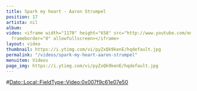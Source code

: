 ```yaml
---
title: Spark my heart - Aaron Strumpel
position: 17
artista: nil
album: 
video: <iframe width="1170" height="658" src="http://www.youtube.com/embed/pyZxQk9kenE?rel=0"
  frameborder="0" allowfullscreen></iframe>
layout: video
thumbnail: https://i.ytimg.com/vi/pyZxQk9kenE/hqdefault.jpg
permalink: "/videos/spark-my-heart-aaron-strumpel"
menuitem: Vídeos
page_img: https://i.ytimg.com/vi/pyZxQk9kenE/hqdefault.jpg
---
```


#<Dato::Local::FieldType::Video:0x007f9c61e07e50>